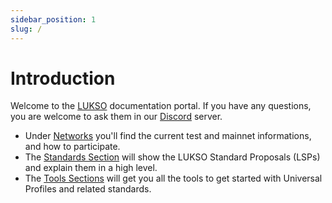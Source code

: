 ```yaml
---
sidebar_position: 1
slug: /
---
```


# Introduction

Welcome to the [LUKSO](https://lukso.network/) documentation portal. If you have any questions, you are welcome to ask them in our [Discord](https://discord.gg/E2rJPP4) server.

- Under [Networks](./networks/mainnet.md) you'll find the current test and mainnet informations, and how to participate.
- The [Standards Section](./standards/introduction.md) will show the LUKSO Standard Proposals (LSPs) and explain them in a high level.
- The [Tools Sections](./tools/getting-started.md) will get you all the tools to get started with Universal Profiles and related standards.
